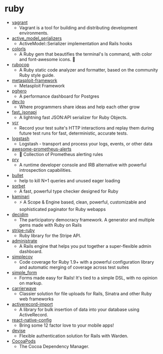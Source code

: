 # ruby
- [vagrant](https://github.com/hashicorp/vagrant)
  - Vagrant is a tool for building and distributing development environments.
- [active_model_serializers](https://github.com/rails-api/active_model_serializers)
  - ActiveModel::Serializer implementation and Rails hooks
- [colorls](https://github.com/athityakumar/colorls)
  - A Ruby gem that beautifies the terminal's ls command, with color and font-awesome icons. 🎉
- [rubocop](https://github.com/rubocop-hq/rubocop)
  - A Ruby static code analyzer and formatter, based on the community Ruby style guide.
- [metasploit-framework](https://github.com/rapid7/metasploit-framework)
  - Metasploit Framework
- [pghero](https://github.com/ankane/pghero)
  - A performance dashboard for Postgres
- [dev.to](https://github.com/thepracticaldev/dev.to)
  - Where programmers share ideas and help each other grow
- [fast_jsonapi](https://github.com/Netflix/fast_jsonapi)
  - A lightning fast JSON:API serializer for Ruby Objects.
- [vcr](https://github.com/vcr/vcr)
  - Record your test suite's HTTP interactions and replay them during future test runs for fast, deterministic, accurate tests.
- [logstash](https://github.com/elastic/logstash)
  - Logstash - transport and process your logs, events, or other data
- [awesome-prometheus-alerts](https://github.com/samber/awesome-prometheus-alerts)
  - 🚨 Collection of Prometheus alerting rules
- [pry](https://github.com/pry/pry)
  - A runtime developer console and IRB alternative with powerful introspection capabilities.
- [bullet](https://github.com/flyerhzm/bullet)
  - help to kill N+1 queries and unused eager loading
- [sorbet](https://github.com/sorbet/sorbet)
  - A fast, powerful type checker designed for Ruby
- [kaminari](https://github.com/kaminari/kaminari)
  - ⚡ A Scope & Engine based, clean, powerful, customizable and sophisticated paginator for Ruby webapps
- [decidim](https://github.com/decidim/decidim)
  - The participatory democracy framework. A generator and multiple gems made with Ruby on Rails
- [stripe-ruby](https://github.com/stripe/stripe-ruby)
  - Ruby library for the Stripe API.
- [administrate](https://github.com/thoughtbot/administrate)
  - A Rails engine that helps you put together a super-flexible admin dashboard.
- [simplecov](https://github.com/colszowka/simplecov)
  - Code coverage for Ruby 1.9+ with a powerful configuration library and automatic merging of coverage across test suites
- [simple_form](https://github.com/heartcombo/simple_form)
  - Forms made easy for Rails! It's tied to a simple DSL, with no opinion on markup.
- [carrierwave](https://github.com/carrierwaveuploader/carrierwave)
  - Classier solution for file uploads for Rails, Sinatra and other Ruby web frameworks
- [activerecord-import](https://github.com/zdennis/activerecord-import)
  - A library for bulk insertion of data into your database using ActiveRecord.
- [react-native-config](https://github.com/luggit/react-native-config)
  - Bring some 12 factor love to your mobile apps!
- [devise](https://github.com/heartcombo/devise)
  - Flexible authentication solution for Rails with Warden.
- [CocoaPods](https://github.com/CocoaPods/CocoaPods)
  - The Cocoa Dependency Manager.

